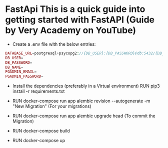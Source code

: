 # FastApi This is a quick guide into getting started with FastAPI (Guide by Very Academy on YouTube)

* Create a .env file with the below entries:
```php
DATABASE_URL=postgresql+psycopg2://{DB_USER}:{DB_PASSWORD}@db:5432/{DB_NAME}
DB_USER=
DB_PASSWORD=
DB_NAME=
PGADMIN_EMAIL=
PGADMIN_PASSWORD=
```
* Install the dependencies (preferably in a Virtual environment)
RUN pip3 install -r requirements.txt

* RUN docker-compose run app alembic revision --autogenerate -m "New Migration" (For your migrations)

* RUN docker-compose run app alembic upgrade head (To commit the Migration)

* RUN docker-compose build 

* RUN docker-compose up
